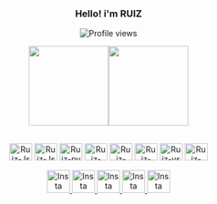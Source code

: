 ### 
<div align="center" dir="auto">
<h3>  Hello! i'm RUIZ </h3> 

![Profile views](https://gpvc.arturio.dev/RuizFPS)

<img height="140em" src="https://github-readme-stats.vercel.app/api?username=ruizfps&show_icons=true&theme=midnight-purple"/><img height="140em" src="https://github-readme-stats.vercel.app/api/top-langs/?username=ruizfps&layout=compact&theme=midnight-purple"/>
</div>


<div style="display: inline_block"><br> 
<div align="center" dir="auto">


<img align="center" alt="Ruiz-Js" height="30" width="40" src="https://cdn.jsdelivr.net/gh/devicons/devicon/icons/javascript/javascript-original.svg" />

<img align="center" alt="Ruiz-Js" height="30" width="40" src="https://cdn.jsdelivr.net/gh/devicons/devicon/icons/typescript/typescript-original.svg" />

<img align="center" alt="Ruiz-py" height="30" width="40" src="https://cdn.jsdelivr.net/gh/devicons/devicon/icons/python/python-original.svg" />

<img align="center" alt="Ruiz-Java" height="30" width="40" src="https://cdn.jsdelivr.net/gh/devicons/devicon/icons/java/java-original.svg" />

<img align="center" alt="Ruiz-html" height="30" width="40" src="https://cdn.jsdelivr.net/gh/devicons/devicon/icons/html5/html5-plain.svg" />

<img align="center" alt="Ruiz-Css" height="30" width="40" src="https://cdn.jsdelivr.net/gh/devicons/devicon/icons/css3/css3-plain.svg" />

<img align="center" alt="Ruiz-vs" height="30" width="40" src="https://cdn.jsdelivr.net/gh/devicons/devicon/icons/vscode/vscode-original.svg" />

<img align="center" alt="Ruiz-intelij" height="30" width="40" src="https://cdn.jsdelivr.net/gh/devicons/devicon/icons/intellij/intellij-plain.svg" />


<!--

<img align="center" alt="Ruiz-C" height="30" width="40" src="https://cdn.jsdelivr.net/gh/devicons/devicon/icons/c/c-plain.svg" />

<img align="center" alt="Ruiz-Cplus" height="30" width="40" src="https://cdn.jsdelivr.net/gh/devicons/devicon/icons/cplusplus/cplusplus-plain.svg" />

<img align="center" alt="Ruiz-Csharp" height="30" width="40" src="https://cdn.jsdelivr.net/gh/devicons/devicon/icons/csharp/csharp-plain.svg" />

<img align="center" alt="Ruiz-lua" height="30" width="40" src="https://cdn.jsdelivr.net/gh/devicons/devicon/icons/lua/lua-plain.svg" />

-->

  </div>
</div>


<div style="display: inline_block"><br> 
<div align="center" dir="auto">


<a href="https://instagram.com/ruizfps_">
<img border="0" alt="Insta" src="https://cdn-icons-png.flaticon.com/128/1384/1384015.png" width="40" height="40">
</a>
<a href="https://twitter.com/RuizFps_">
<img border="0" alt="Insta" src="https://cdn-icons-png.flaticon.com/128/4494/4494465.png" width="40" height="40">
</a>
<a href="https://www.tiktok.com/@ruizfps">
<img border="0" alt="Insta" src="https://cdn-icons-png.flaticon.com/128/3116/3116491.png" width="40" height="40">
</a>
<a href="https://www.youtube.com/@RuizFPS">
<img border="0" alt="Insta" src="https://cdn-icons-png.flaticon.com/128/1384/1384012.png" width="40" height="40">
</a>
<a href="https://www.twitch.tv/ruizfps_">
<img border="0" alt="Insta" src="https://cdn-icons-png.flaticon.com/128/3676/3676113.png" width="40" height="40">
</a>







</div>



 
